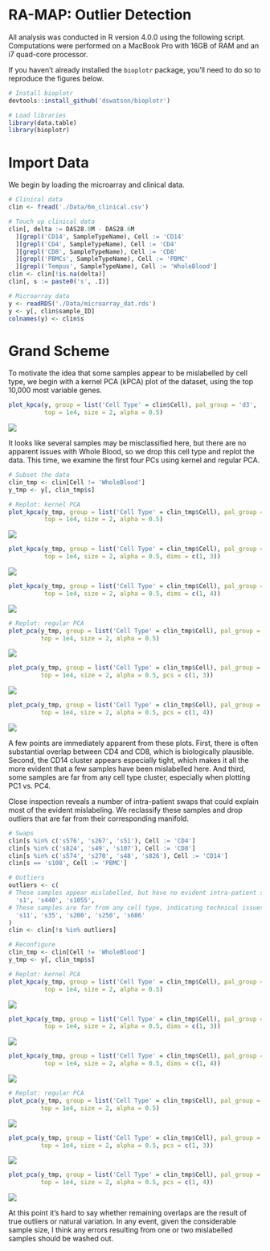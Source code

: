 RA-MAP: Outlier Detection
================

All analysis was conducted in R version 4.0.0 using the following
script. Computations were performed on a MacBook Pro with 16GB of RAM
and an i7 quad-core processor.

If you haven’t already installed the `bioplotr` package, you’ll need to
do so to reproduce the figures below.

``` r
# Install bioplotr
devtools::install_github('dswatson/bioplotr')

# Load libraries
library(data.table)
library(bioplotr)
```

# Import Data

We begin by loading the microarray and clinical data.

``` r
# Clinical data
clin <- fread('./Data/6m_clinical.csv')

# Touch up clinical data
clin[, delta := DAS28.0M - DAS28.6M
  ][grepl('CD14', SampleTypeName), Cell := 'CD14'
  ][grepl('CD4', SampleTypeName), Cell := 'CD4'
  ][grepl('CD8', SampleTypeName), Cell := 'CD8'
  ][grepl('PBMCs', SampleTypeName), Cell := 'PBMC'
  ][grepl('Tempus', SampleTypeName), Cell := 'WholeBlood']
clin <- clin[!is.na(delta)]
clin[, s := paste0('s', .I)]

# Microarray data
y <- readRDS('./Data/microarray_dat.rds')
y <- y[, clin$sample_ID]
colnames(y) <- clin$s
```

# Grand Scheme

To motivate the idea that some samples appear to be mislabelled by cell
type, we begin with a kernel PCA (kPCA) plot of the dataset, using the
top 10,000 most variable genes.

``` r
plot_kpca(y, group = list('Cell Type' = clin$Cell), pal_group = 'd3', 
          top = 1e4, size = 2, alpha = 0.5)
```

<p align='center'>
<img src="6m_outliers_files/figure-gfm/p1-1.png" style="display: block; margin: auto;" />
</p>

It looks like several samples may be misclassified here, but there are
no apparent issues with Whole Blood, so we drop this cell type and
replot the data. This time, we examine the first four PCs using kernel
and regular PCA.

``` r
# Subset the data
clin_tmp <- clin[Cell != 'WholeBlood']
y_tmp <- y[, clin_tmp$s]

# Replot: kernel PCA
plot_kpca(y_tmp, group = list('Cell Type' = clin_tmp$Cell), pal_group = 'd3', 
          top = 1e4, size = 2, alpha = 0.5)
```

<p align='center'>
<img src="6m_outliers_files/figure-gfm/p2-1.png" style="display: block; margin: auto;" />
</p>

``` r
plot_kpca(y_tmp, group = list('Cell Type' = clin_tmp$Cell), pal_group = 'd3', 
          top = 1e4, size = 2, alpha = 0.5, dims = c(1, 3))
```

<p align='center'>
<img src="6m_outliers_files/figure-gfm/p2-2.png" style="display: block; margin: auto;" />
</p>

``` r
plot_kpca(y_tmp, group = list('Cell Type' = clin_tmp$Cell), pal_group = 'd3', 
          top = 1e4, size = 2, alpha = 0.5, dims = c(1, 4))
```

<p align='center'>
<img src="6m_outliers_files/figure-gfm/p2-3.png" style="display: block; margin: auto;" />
</p>

``` r
# Replot: regular PCA
plot_pca(y_tmp, group = list('Cell Type' = clin_tmp$Cell), pal_group = 'd3', 
         top = 1e4, size = 2, alpha = 0.5)
```

<p align='center'>
<img src="6m_outliers_files/figure-gfm/p2-4.png" style="display: block; margin: auto;" />
</p>

``` r
plot_pca(y_tmp, group = list('Cell Type' = clin_tmp$Cell), pal_group = 'd3', 
         top = 1e4, size = 2, alpha = 0.5, pcs = c(1, 3))
```

<p align='center'>
<img src="6m_outliers_files/figure-gfm/p2-5.png" style="display: block; margin: auto;" />
</p>

``` r
plot_pca(y_tmp, group = list('Cell Type' = clin_tmp$Cell), pal_group = 'd3', 
         top = 1e4, size = 2, alpha = 0.5, pcs = c(1, 4))
```

<p align='center'>
<img src="6m_outliers_files/figure-gfm/p2-6.png" style="display: block; margin: auto;" />
</p>

A few points are immediately apparent from these plots. First, there is
often substantial overlap between CD4 and CD8, which is biologically
plausible. Second, the CD14 cluster appears especially tight, which
makes it all the more evident that a few samples have been mislabelled
here. And third, some samples are far from any cell type cluster,
especially when plotting PC1 vs. PC4.

Close inspection reveals a number of intra-patient swaps that could
explain most of the evident mislabeling. We reclassify these samples and
drop outliers that are far from their corresponding manifold.

``` r
# Swaps
clin[s %in% c('s576', 's267', 's51'), Cell := 'CD4']
clin[s %in% c('s824', 's49', 's107'), Cell := 'CD8']
clin[s %in% c('s574', 's270', 's48', 's826'), Cell := 'CD14']
clin[s == 's108', Cell := 'PBMC']

# Outliers
outliers <- c(
# These samples appear mislabelled, but have no evident intra-patient swaps
  's1', 's440', 's1055', 
# These samples are far from any cell type, indicating technical issues
  's11', 's35', 's200', 's250', 's686'
)
clin <- clin[!s %in% outliers]

# Reconfigure
clin_tmp <- clin[Cell != 'WholeBlood']
y_tmp <- y[, clin_tmp$s]

# Replot: kernel PCA
plot_kpca(y_tmp, group = list('Cell Type' = clin_tmp$Cell), pal_group = 'd3', 
          top = 1e4, size = 2, alpha = 0.5)
```

<p align='center'>
<img src="6m_outliers_files/figure-gfm/p3-1.png" style="display: block; margin: auto;" />
</p>

``` r
plot_kpca(y_tmp, group = list('Cell Type' = clin_tmp$Cell), pal_group = 'd3', 
          top = 1e4, size = 2, alpha = 0.5, dims = c(1, 3))
```

<p align='center'>
<img src="6m_outliers_files/figure-gfm/p3-2.png" style="display: block; margin: auto;" />
</p>

``` r
plot_kpca(y_tmp, group = list('Cell Type' = clin_tmp$Cell), pal_group = 'd3', 
          top = 1e4, size = 2, alpha = 0.5, dims = c(1, 4))
```

<p align='center'>
<img src="6m_outliers_files/figure-gfm/p3-3.png" style="display: block; margin: auto;" />
</p>

``` r
# Replot: regular PCA
plot_pca(y_tmp, group = list('Cell Type' = clin_tmp$Cell), pal_group = 'd3', 
         top = 1e4, size = 2, alpha = 0.5)
```

<p align='center'>
<img src="6m_outliers_files/figure-gfm/p3-4.png" style="display: block; margin: auto;" />
</p>

``` r
plot_pca(y_tmp, group = list('Cell Type' = clin_tmp$Cell), pal_group = 'd3', 
         top = 1e4, size = 2, alpha = 0.5, pcs = c(1, 3))
```

<p align='center'>
<img src="6m_outliers_files/figure-gfm/p3-5.png" style="display: block; margin: auto;" />
</p>

``` r
plot_pca(y_tmp, group = list('Cell Type' = clin_tmp$Cell), pal_group = 'd3', 
         top = 1e4, size = 2, alpha = 0.5, pcs = c(1, 4))
```

<p align='center'>
<img src="6m_outliers_files/figure-gfm/p3-6.png" style="display: block; margin: auto;" />
</p>

At this point it’s hard to say whether remaining overlaps are the result
of true outliers or natural variation. In any event, given the
considerable sample size, I think any errors resulting from one or two
mislabelled samples should be washed out.
